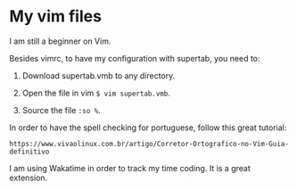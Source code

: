 # My vim files

I am still a beginner on Vim.

Besides vimrc, to have my configuration with supertab, you need to:

1. Download supertab.vmb to any directory.

2. Open the file in vim ```$ vim supertab.vmb```.

3. Source the file ```:so %```.

In order to have the spell checking for portuguese, follow this great tutorial:

```https://www.vivaolinux.com.br/artigo/Corretor-Ortografico-no-Vim-Guia-definitivo```

I am using Wakatime in order to track my time coding. It is a great extension.
